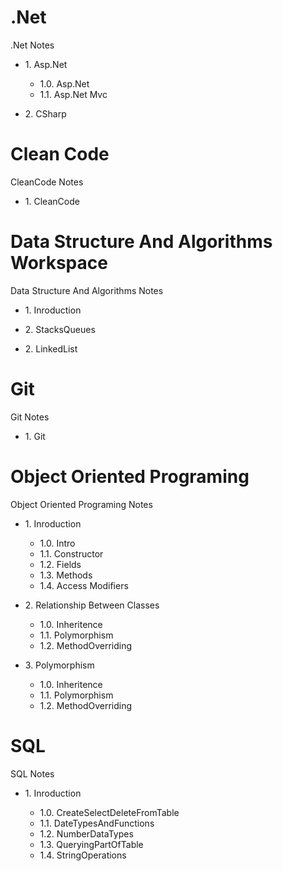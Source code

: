 # .Net
.Net Notes 

- 1\. Asp.Net

    - 1.0. Asp.Net
    - 1.1. Asp.Net Mvc

- 2\. CSharp

# Clean Code
CleanCode Notes 

- 1\. CleanCode

# Data Structure And Algorithms Workspace
 Data Structure And Algorithms Notes 
 
- 1\. Inroduction

- 2\. StacksQueues

- 2\. LinkedList

# Git
Git Notes 

- 1\. Git


# Object Oriented Programing
Object Oriented Programing Notes

- 1\. Inroduction

    - 1.0. Intro
    - 1.1. Constructor
    - 1.2. Fields
    - 1.3. Methods
    - 1.4. Access Modifiers


- 2\. Relationship Between Classes

    - 1.0. Inheritence
    - 1.1. Polymorphism
    - 1.2. MethodOverriding

- 3\. Polymorphism

    - 1.0. Inheritence
    - 1.1. Polymorphism
    - 1.2. MethodOverriding

# SQL
SQL Notes

- 1\. Inroduction

    - 1.0. CreateSelectDeleteFromTable
    - 1.1. DateTypesAndFunctions
    - 1.2. NumberDataTypes
    - 1.3. QueryingPartOfTable
    - 1.4. StringOperations


